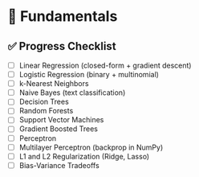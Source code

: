 # 📘 Fundamentals

## ✅ Progress Checklist
- [ ] Linear Regression (closed-form + gradient descent)
- [ ] Logistic Regression (binary + multinomial)
- [ ] k-Nearest Neighbors
- [ ] Naive Bayes (text classification)
- [ ] Decision Trees
- [ ] Random Forests
- [ ] Support Vector Machines
- [ ] Gradient Boosted Trees
- [ ] Perceptron
- [ ] Multilayer Perceptron (backprop in NumPy)
- [ ] L1 and L2 Regularization (Ridge, Lasso)
- [ ] Bias-Variance Tradeoffs
